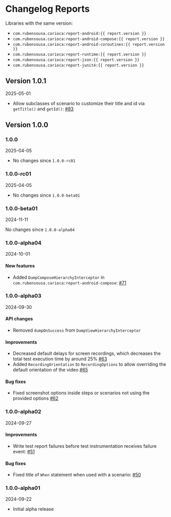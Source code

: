 # Changelog Reports

Libraries with the same version:

- `com.rubensousa.carioca:report-android:{{ report.version }}`
- `com.rubensousa.carioca:report-android-compose:{{ report.version }}`
- `com.rubensousa.carioca:report-android-coroutines:{{ report.version }}`
- `com.rubensousa.carioca:report-runtime:{{ report.version }}`
- `com.rubensousa.carioca:report-json:{{ report.version }}`
- `com.rubensousa.carioca:report-junit4:{{ report.version }}`


## Version 1.0.1

2025-05-01

- Allow subclasses of scenario to customize their title and id via `getTitle()` and `getId()`: [#83](https://github.com/rubensousa/Carioca/pull/83)

## Version 1.0.0

### 1.0.0

2025-04-05

- No changes since `1.0.0-rc01`

### 1.0.0-rc01

2025-04-05

- No changes since `1.0.0-beta01`

### 1.0.0-beta01

2024-11-11

No changes since `1.0.0-alpha04`

### 1.0.0-alpha04

2024-10-01

#### New features

- Added `DumpComposeHierarchyInterceptor` in `com.rubensousa.carioca:report-android-compose`: [#71](https://github.com/rubensousa/Carioca/pull/71/)

### 1.0.0-alpha03

2024-09-30

#### API changes

- Removed `dumpOnSuccess` from `DumpViewHierarchyInterceptor`

#### Improvements

- Decreased default delays for screen recordings, which decreases the total test execution time by around 25% [#63](https://github.com/rubensousa/Carioca/pull/63)
- Added `RecordingOrientation` to `RecordingOptions` to allow overriding the default orientation of the video [#65](https://github.com/rubensousa/Carioca/pull/65)

#### Bug fixes

- Fixed screenshot options inside steps or scenarios not using the provided options [#62](https://github.com/rubensousa/Carioca/pull/62)

### 1.0.0-alpha02

2024-09-27

#### Improvements

- Write test report failures before test instrumentation receives failure event: [#51](https://github.com/rubensousa/Carioca/pull/51)

#### Bug fixes

- Fixed title of `When` statement when used with a scenario: [#50](https://github.com/rubensousa/Carioca/pull/50)


### 1.0.0-alpha01

2024-09-22

- Initial alpha release
